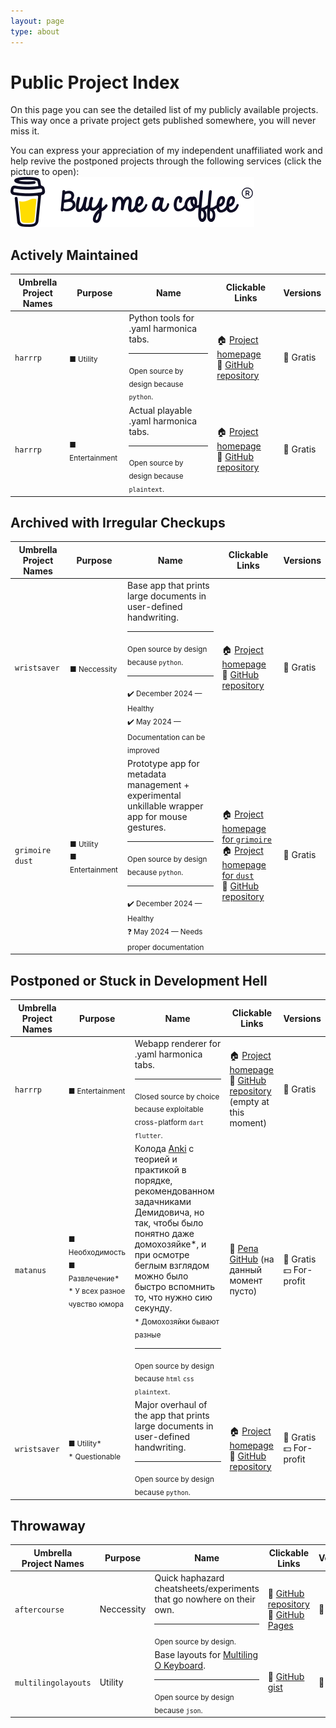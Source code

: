 ```yaml
---
layout: page
type: about
---
```


# Public Project Index

On this page you can see the detailed list of my publicly available projects. This way once a private project gets published somewhere, you will never miss it.

You can express your appreciation of my independent unaffiliated work and help revive the postponed projects through the following services (click the picture to open):
<br><a href="https://buymeacoffee.com/aggressive_developer" alt="Buy me a coffee">![image](/assets/images/bmc-brand-logo.svg)</a>

## Actively Maintained

| Umbrella<br>Project Names | Purpose | Name | Clickable Links | Versions |
| --- | --- | --- | --- | --- |
| `harrrp` | <sub>■ Utility</sub> | Python tools for .yaml harmonica tabs.<hr><sub>Open source by design because `python`.</sub> | 🏠 [Project homepage](https://gggrv.github.io/something/2022/03/22/devinfo-harrrp/)<br>📝 [GitHub repository](https://github.com/gggrv/harrrp_tab_tools) | 🎁 Gratis |
| `harrrp` | <sub>■ Entertainment</sub> | Actual playable .yaml harmonica tabs.<hr><sub>Open source by design because `plaintext`.</sub> | 🏠 [Project homepage](https://gggrv.github.io/something/2022/03/22/devinfo-harrrp/)<br>📝 [GitHub repository](https://github.com/gggrv/harrrp_tabs) | 🎁 Gratis |

## Archived with Irregular Checkups

| Umbrella<br>Project Names | Purpose | Name | Clickable Links | Versions |
| --- | ---  | --- | --- | --- |
| `wristsaver` | <sub>■ Neccessity</sub> | Base app that prints large documents in user-defined handwriting.<hr><sub>Open source by design because `python`.</sub><hr><sub>✔️ December 2024 — Healthy</sub><br><sub>✔️ May 2024 — Documentation can be improved</sub> | 🏠 [Project homepage](https://gggrv.github.io/something/2022/05/17/devinfo-wristsaver/)<br>📝 [GitHub repository](https://github.com/gggrv/edu_archive_wristsaver_v5.5) | 🎁 Gratis |
| `grimoire`<br>`dust`| <sub>■ Utility<br>■ Entertainment</sub> | Prototype app for metadata management + experimental unkillable wrapper app for mouse gestures.<hr><sub>Open source by design because `python`.</sub><hr><sub>✔️ December 2024 — Healthy</sub><br><sub>❓ May 2024 — Needs proper documentation</sub> | 🏠 [Project homepage for `grimoire`](https://gggrv.github.io/something/2024/12/09/devinfo-grimoire/)<br>🏠 [Project homepage for `dust`](https://gggrv.github.io/something/2022/05/17/devinfo-dust/)<br>📝 [GitHub repository](https://github.com/gggrv/edu_archive_dust_v5) | 🎁 Gratis |

## Postponed or Stuck in Development Hell

| Umbrella<br>Project Names | Purpose | Name | Clickable Links | Versions |
| --- | --- | --- | --- | --- |
| `harrrp` | <sub>■ Entertainment</sub> | Webapp renderer for .yaml harmonica tabs.<hr><sub>Closed source by choice because exploitable cross-platform `dart` `flutter`.</sub> | 🏠 [Project homepage](https://gggrv.github.io/something/2022/03/22/devinfo-harrrp/)<br>📝 [GitHub repository](https://github.com/gggrv/harrrp_webapp_build) (empty at this moment) | 🎁 Gratis |
| `matanus` | <sub>■ Необходимость<br>■ Развлечение*<br>* У всех разное чувство юмора</sub> | Колода [Anki](https://apps.ankiweb.net) с теорией и практикой в порядке, рекомендованном задачниками Демидовича, но так, чтобы было понятно даже домохозяйке*, и при осмотре беглым взглядом можно было быстро вспомнить то, что нужно сию секунду.<br><sub>* Домохозяйки бывают разные</sub><hr><sub>Open source by design because `html` `css` `plaintext`.</sub> | 📝 [Репа GitHub](https://github.com/gggrv/matanus4profanusmanus) (на данный момент пусто) | 🎁 Gratis<br>💵 For-profit |
| `wristsaver` | <sub>■ Utility*<br>* Questionable</sub> | Major overhaul of the app that prints large documents in user-defined handwriting.<hr><sub>Open source by design because `python`.</sub> | 🏠 [Project homepage](https://gggrv.github.io/something/2022/05/17/devinfo-wristsaver/)<br>📝 [GitHub repository](https://github.com/gggrv/wristsaver_append) | 🎁 Gratis<br>💵 For-profit |

## Throwaway

| Umbrella<br>Project Names | Purpose | Name | Clickable Links | Versions |
| --- | --- | --- | --- | --- |
| `aftercourse` | Neccessity | Quick haphazard cheatsheets/experiments that go nowhere on their own.<hr><sub>Open source by design.</sub> | 📝 [GitHub repository](https://github.com/gggrv/edu_archive_aftercourse)<br>📝 [GitHub Pages](https://gggrv.github.io/tag/#/aftercourse) | 🎁 Gratis |
| `multilingolayouts` | Utility | Base layouts for [Multiling O Keyboard](https://play.google.com/store/apps/details?id=kl.ime.oh&hl=en-US).<hr><sub>Open source by design because `json`.</sub> | 📝 [GitHub gist](https://gist.github.com/gggrv/5623b95143cbf1f615828840c5c33998) | 🎁 Gratis |
